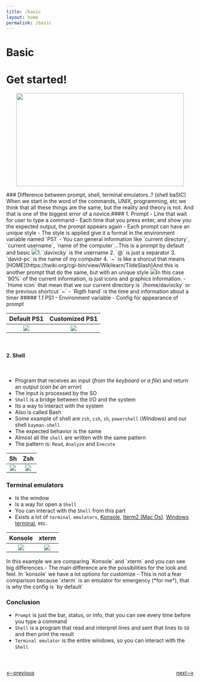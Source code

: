 ```yaml
---
title: /basic
layout: home
permalink: /basic
---
```


# Basic

# Get started!

<p align="center">
<img align="center" class="center" src="https://images.unsplash.com/photo-1461896836934-ffe607ba8211?ixlib=rb-1.2.1&ixid=eyJhcHBfaWQiOjEyMDd9&auto=format&fit=crop&w=750&q=80" width="450" height="250" >
</p>
​
### Difference between prompt, shell, terminal emulators..? (shell baSIC)
When we start in the word of the commands, UNIX, programming, etc we think that all these things are the same, but the reality and theory is not. And that is one of the biggest error of a novice.
​
#### 1. Prompt
 - Line that wait for user to type a command
 - Each time that you press enter, and show you the expected output, the prompt appears again
 - Each prompt can have an unique style
 - The style is applied give it a format in the environment variable named `PS1`
 - You can general information like `current directory`, `current username`, `name of the computer`...
​
This is a prompt by default and basic
<img src="https://i.imgur.com/OjuSACW.png" style = "max-width: 100%">
​
 1. `davixcky` is the username
 2. `@` is just a separator
 3. `david-pc` is the name of my computer
 4. `~` is like a shorcut that means [HOME](https://twiki.org/cgi-bin/view/Wikilearn/TildeSlash)
​
And this is another prompt that do the same, but with an unique style
<img src="https://i.imgur.com/vYXIRiq.png" style = "max-width: 100%">
​
 In this case `90%` of the current information, is just icons and graphics information.
 - `Home icon` that mean that we our current directory is `/home/davixcky` or the previous shortcut `~`
 - `Rigth hand` is the time and information about a timer
##### 1.1 PS1
 - Environment variable
 - Config for appearance of prompt 

<table>
  <thead>
    <tr>
      <th style="text-align: center">Default PS1</th>
      <th style="text-align: center">Customized PS1</th>
    </tr>
  </thead>
  <tbody>
    <tr>
      <td style="text-align: center"><img src = "https://i.imgur.com/OAduWKS.gif" style = "max-width: 100%"/></td>
      <td style="text-align: center"><img src = "https://i.imgur.com/PYDv0LI.gif" style = "max-width: 100%"/></td>
    </tr>
  </tbody>
</table>

​
#### 2. Shell
​
 - Program that receives an input (*from the keyboard or a file*) and return an output (*can be an error*)
 - The input is processed by the SO
 - `Shell` is a bridge between the I/O and the system
 - Its a way to interact with the system
 - Also is called Bash
 - Some example of shell are `zsh`, `csh`, `sh`, `powershell` (*Windows*) and our shell `kayman-shell`
 - The expected behavior is the same 
 - Almost all the `shell` are written with the same pattern
 - The pattern is: `Read`, `Analyze` and `Execute`

<table>
  <thead>
    <tr>
      <th style="text-align: center">Sh</th>
      <th style="text-align: center">Zsh</th>
    </tr>
  </thead>
  <tbody>
    <tr>
      <td style="text-align: center"><img src = "https://imgur.com/V8DMYKP.gif" style = "max-width: 100%"/></td>
      <td style="text-align: center"><img src = "https://imgur.com/7BIfQ4M.gif" style = "max-width: 100%"/></td>
    </tr>
  </tbody>
</table>

### Terminal emulators
 - Is the window
 - Is a way for open a `Shell`
 - You can interact with the `Shell` from this part
 - Exists a lot of `terminal emulators`, [Konsole](https://konsole.kde.org/), [Iterm2 (Mac Os)](https://www.iterm2.com/). [Windows terminal](https://www.microsoft.com/en-us/p/windows-terminal-preview/9n0dx20hk701?activetab=pivot:overviewtab), etc.
 
<table>
  <thead>
    <tr>
      <th style="text-align: center">Konsole</th>
      <th style="text-align: center">xterm</th>
    </tr>
  </thead>
  <tbody>
    <tr>
      <td style="text-align: center"><img src = "https://imgur.com/Fx46wpC.gif" style = "max-width: 100%"/></td>
      <td style="text-align: center"><img src = "https://imgur.com/y2Eoa6v.gif" style = "max-width: 100%"/></td>
    </tr>
  </tbody>
</table>
​
In this example we are comparing `Konsole` and `xterm` and you can see big differences.
​
 - The main difference are the possibilities for the look and feel. In `konsole` we have a lot options for customize
 - This is not a fear comparison because `xterm` is an emulator for emergency (*for me*), that is why the config is `by default`
 
### Conclusion 
 - `Prompt` is just the bar, status, or info, that you can see every time before you type a command
 - `Shell` is a program that read and interpret lines and sent that lines to `SO` and then print the result
 - `Terminal emulator` is the entire windows, so you can interact with the `Shell`

<h1></h1>
<div style="display: flex; justify-content: space-between;">
<p><a href="http://simple-shell.me/get_started"><--previous</a></p>
<p><a href="http://simple-shell.me/signals">next--></a></p>
</div>

​




